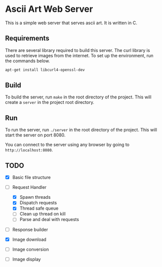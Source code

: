 # Ascii Art Web Server

This is a simple web server that serves ascii art. It is written in C.

## Requirements
There are several library required to build this server.
The curl library is used to retrieve images from the internet.
To set up the environment, run the commands below.
```sh
apt-get install libcurl4-openssl-dev
```


## Build

To build the server, run `make` in the root directory of the project. This will create a `server` in the project root directory.

## Run

To run the server, run `./server` in the root directory of the project. This will start the server on port 8080.

You can connect to the server using any browser by going to `http://localhost:8080`.

## TODO

- [X] Basic file structure
- [ ] Request Handler
    - [X] Spawn threads
    - [X] Dispatch requests
    - [X] Thread safe queue
    - [ ] Clean up thread on kill
    - [ ] Parse and deal with requests
- [ ] Response builder
- [X] Image download
- [ ] Image conversion
- [ ] Image display

